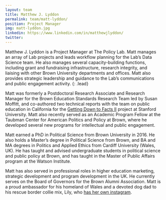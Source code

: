 ```yaml
---
layout: team
title: Matthew J. Lyddon
permalink: team/matt-lyddon/
position: Project Manager
img: matt-lyddon.jpg
linkedin: https://www.linkedin.com/in/matthewjlyddon/
twitter:
---
```


Matthew J. Lyddon is a Project Manager at The Policy Lab. Matt manages an array of Lab projects and leads workflow planning for the Lab’s Data Science team. He also manages several capacity-building functions, including grant and fundraising infrastructure, research integrity, and liaising with other Brown University departments and offices. Matt also provides strategic leadership and guidance to the Lab’s communications and public engagement activity.
{: .lead}

Matt was formerly a Postdoctoral Research Associate and Research Manager for the Brown Education Standards Research Team led by Susan Moffitt, and co-authored two technical reports with the team on public education in California for the [Getting Down to Facts II](https://www.gettingdowntofacts.com/) project at Stanford University. Matt also recently served as an Academic Program Fellow at the Taubman Center for American Politics and Policy at Brown, where he developed several new programs for intellectual and public engagement.

Matt earned a PhD in Political Science from Brown University in 2016. He also holds a Master’s degree in Political Science from Brown, and BA and MA degrees in Politics and Applied Ethics from Cardiff University (Wales, UK). He has taught and advised undergraduate students in political science and public policy at Brown, and has taught in the Master of Public Affairs program at the Watson Institute.

Matt has also served in professional roles in higher education marketing, strategic development and program development in the UK. He currently serves on the Board of Governors for the Brown Alumni Association. Matt is a proud ambassador for his homeland of Wales and a devoted dog dad to his rescue border collie mix, Lily, who [has her own instagram](https://www.instagram.com/lilytherescuebordercollie).
